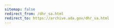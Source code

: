 ```yaml
---
sitemap: false 
redirect_from: /dhr_sa.html 
redirect_to: https://archive.ada.gov/dhr_sa.html 
---
```

